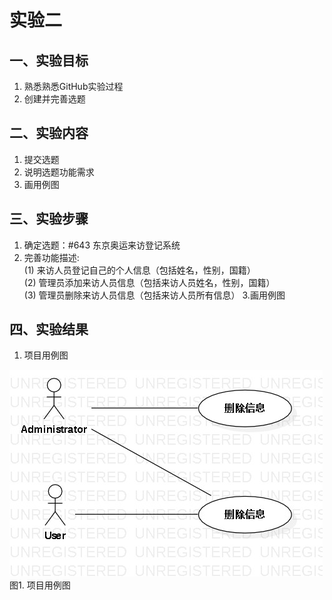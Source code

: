 # 实验二

## 一、实验目标

1. 熟悉熟悉GitHub实验过程
2. 创建并完善选题

## 二、实验内容

1. 提交选题
2. 说明选题功能需求
3. 画用例图

## 三、实验步骤

1. 确定选题：#643 东京奥运来访登记系统
2. 完善功能描述:  
(1) 来访人员登记自己的个人信息（包括姓名，性别，国籍）  
(2) 管理员添加来访人员信息（包括来访人员姓名，性别，国籍）  
(3) 管理员删除来访人员信息（包括来访人员所有信息）
3.画用例图

## 四、实验结果

1. 项目用例图

![UML图](./lab2.jpg)  
图1. 项目用例图

